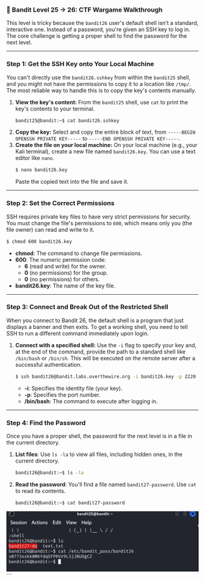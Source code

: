 ### 🔐 Bandit Level 25 → 26: CTF Wargame Walkthrough

This level is tricky because the `bandit26` user's default shell isn't a standard, interactive one. Instead of a password, you're given an SSH key to log in. The core challenge is getting a proper shell to find the password for the next level.

-----

### **Step 1: Get the SSH Key onto Your Local Machine**

You can't directly use the `bandit26.sshkey` from within the `bandit25` shell, and you might not have the permissions to copy it to a location like `/tmp/`. The most reliable way to handle this is to copy the key's contents manually.

1.  **View the key's content:** From the `bandit25` shell, use `cat` to print the key's contents to your terminal.
    ```bash
    bandit25@bandit:~$ cat bandit26.sshkey
    ```
2.  **Copy the key:** Select and copy the entire block of text, from `-----BEGIN OPENSSH PRIVATE KEY-----` to `-----END OPENSSH PRIVATE KEY-----`.
3.  **Create the file on your local machine:** On your local machine (e.g., your Kali terminal), create a new file named `bandit26.key`. You can use a text editor like `nano`.
    ```bash
    $ nano bandit26.key
    ```
    Paste the copied text into the file and save it.

-----

### **Step 2: Set the Correct Permissions**

SSH requires private key files to have very strict permissions for security. You must change the file's permissions to `600`, which means only you (the file owner) can read and write to it.

```bash
$ chmod 600 bandit26.key
```

  * **chmod**: The command to change file permissions.
  * **600**: The numeric permission code:
      * **6** (read and write) for the owner.
      * **0** (no permissions) for the group.
      * **0** (no permissions) for others.
  * **bandit26.key**: The name of the key file.

-----

### **Step 3: Connect and Break Out of the Restricted Shell**

When you connect to Bandit 26, the default shell is a program that just displays a banner and then exits. To get a working shell, you need to tell SSH to run a different command immediately upon login.

1.  **Connect with a specified shell:** Use the `-i` flag to specify your key and, at the end of the command, provide the path to a standard shell like `/bin/bash` or `/bin/sh`. This will be executed on the remote server after a successful authentication.
    ```bash
    $ ssh bandit26@bandit.labs.overthewire.org -i bandit26.key -p 2220 /bin/bash
    ```
      * **-i**: Specifies the identity file (your key).
      * **-p**: Specifies the port number.
      * **/bin/bash**: The command to execute after logging in.

-----

### **Step 4: Find the Password**

Once you have a proper shell, the password for the next level is in a file in the current directory.

1.  **List files**: Use `ls -la` to view all files, including hidden ones, in the current directory.
    ```bash
    bandit26@bandit:~$ ls -la
    ```
2.  **Read the password**: You'll find a file named `bandit27-password`. Use `cat` to read its contents.
    ```bash
    bandit26@bandit:~$ cat bandit27-password

![](screenshots/command.png)
    ```
